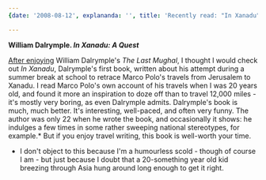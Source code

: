 ```yaml
---
{date: '2008-08-12', explananda: '', title: 'Recently read: "In Xanadu"'}

---
```

<strong>William Dalrymple. <em>In Xanadu: A Quest</em></strong>

<a href="http://www.explananda.com/?p=2350">After enjoying</a> William Dalrymple's <em>The Last Mughal</em>, I thought I would check out <em>In Xanadu</em>, Dalrymple's first book, written about his attempt during a summer break at school to retrace Marco Polo's travels from Jerusalem to Xanadu.  I read Marco Polo's own account of his travels when I was 20 years old, and found it more an inspiration to doze off than to travel 12,000 miles - it's mostly very boring, as even Dalrymple admits.  Dalrymple's book is much, much better.  It's interesting, well-paced, and often very funny.  The author was only 22 when he wrote the book, and occasionally it shows: he indulges a few times in some rather sweeping national stereotypes, for example.*  But if you enjoy travel writing, this book is well-worth your time.

* I don't object to this because I'm a humourless scold - though of course I am - but just because I doubt that a 20-something year old kid breezing through Asia hung around long enough to get it right.
